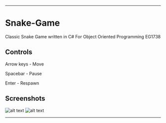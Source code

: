 ***
# Snake-Game
Classic Snake Game written in C#
For Object Oriented Programming EG1738

## Controls
Arrow keys - Move

Spacebar - Pause

Enter - Respawn


## Screenshots
![alt text](https://github.com/SALTx/SnakeGame/blob/master/Screenshots/Game.png "Game Screen")
![alt text](https://github.com/SALTx/SnakeGame/blob/master/Screenshots/Settings.png "Settings Screen")

***
